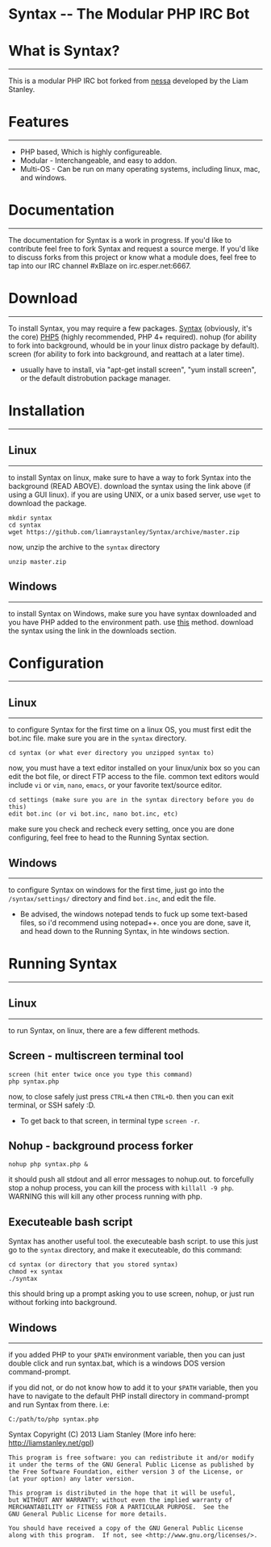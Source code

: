 Syntax -- The Modular PHP IRC Bot
=================================

What is Syntax?
===============
_______________
This is a modular PHP IRC bot forked from [nessa](http://github.com/gluxon/nessa) developed by the Liam Stanley.

Features
========
________
- PHP based, Which is highly configureable.
- Modular - Interchangeable, and easy to addon.
- Multi-OS - Can be run on many operating systems, including linux, mac, and windows.

Documentation
=============
_____________
The documentation for Syntax is a work in progress. If you'd like to contribute feel free to fork Syntax and request a source merge.
If you'd like to discuss forks from this project or know what a module does, feel free to tap into our IRC channel #xBlaze on irc.esper.net:6667.

Download
========
________
To install Syntax, you may require a few packages.
[Syntax](https://github.com/liamraystanley/Syntax/archive/master.zip) (obviously, it's the core)
[PHP5](http://us.php.net/downloads.php) (highly recommended, PHP 4+ required).
nohup (for ability to fork into background, whould be in your linux distro package by default).
screen (for ability to fork into background, and reattach at a later time).
- usually have to install, via "apt-get install screen", "yum install screen", or the default distrobution package manager.

Installation
============
____________

Linux
-----
_____

to install Syntax on linux, make sure to have a way to fork Syntax into the background (READ ABOVE).
download the syntax using the link above (if using a GUI linux). if you are using UNIX, or a unix based server, use `wget` to download the package.

    mkdir syntax
	cd syntax
	wget https://github.com/liamraystanley/Syntax/archive/master.zip

now, unzip the archive to the `syntax` directory

    unzip master.zip


Windows
-------
_______

to install Syntax on Windows, make sure you have syntax downloaded and you have PHP added to the environment path. use [this](http://www.php.net/manual/en/faq.installation.php#faq.installation.addtopath) method.
download the syntax using the link in the downloads section.

Configuration
=============
_____________

Linux
-----
_____

to configure Syntax for the first time on a linux OS, you must first edit the bot.inc file. make sure you are in the `syntax` directory.

    cd syntax (or what ever directory you unzipped syntax to)

now, you must have a text editor installed on your linux/unix box so you can edit the bot file, or direct FTP access to the file. common text editors would include `vi` or `vim`, `nano`, `emacs`, or your favorite text/source editor.

    cd settings (make sure you are in the syntax directory before you do this)
	edit bot.inc (or vi bot.inc, nano bot.inc, etc)

make sure you check and recheck every setting, once you are done configuring, feel free to head to the Running Syntax section.

Windows
-------
_______

to configure Syntax on windows for the first time, just go into the `/syntax/settings/` directory and find `bot.inc`, and edit  the file.
- Be advised, the windows notepad tends to fuck up some text-based files, so i'd recommend using notepad++. once you are done, save it, and head down to the Running Syntax, in hte windows section.


Running Syntax
===============
_______________

Linux
-----
_____
to run Syntax, on linux, there are a few different methods.

Screen - multiscreen terminal tool
----------------------------------

    screen (hit enter twice once you type this command)
	php syntax.php

now, to close safely just press `CTRL+A` then `CTRL+D`. then you can exit terminal, or SSH safely :D.
- To get back to that screen, in terminal type `screen -r`.

Nohup - background process forker
---------------------------------

    nohup php syntax.php &

it should push all stdout and all error messages to nohup.out. to forcefully stop a nohup process, you can kill the process with `killall -9 php`. WARNING this will kill any other process running with php.

Executeable bash script
----------------------

Syntax has another useful tool. the executeable bash script.
to use this just go to the `syntax` directory, and make it executeable, do this command:

    cd syntax (or directory that you stored syntax)
	chmod +x syntax
	./syntax

this should bring up a prompt asking you to use screen, nohup, or just run without forking into background.

Windows
-------
_______

if you added PHP to your `$PATH` environment variable, then you can just double click and run syntax.bat, which is a windows DOS version command-prompt.

if you did not, or do not know how to add it to your `$PATH` variable, then you have to navigate to the default PHP install directory in command-prompt and run Syntax from there. i.e:

    C:/path/to/php syntax.php

Syntax Copyright (C) 2013 Liam Stanley (More info here: http://liamstanley.net/gpl)

    This program is free software: you can redistribute it and/or modify
    it under the terms of the GNU General Public License as published by
    the Free Software Foundation, either version 3 of the License, or
    (at your option) any later version.

    This program is distributed in the hope that it will be useful,
    but WITHOUT ANY WARRANTY; without even the implied warranty of
    MERCHANTABILITY or FITNESS FOR A PARTICULAR PURPOSE.  See the
    GNU General Public License for more details.

    You should have received a copy of the GNU General Public License
    along with this program.  If not, see <http://www.gnu.org/licenses/>.
